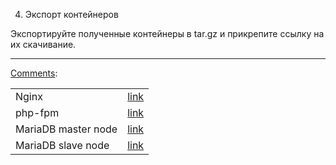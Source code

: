 4. Экспорт контейнеров

Экспортируйте полученные контейнеры в tar.gz и прикрепите ссылку на их скачивание.

<hr>

<ins>Comments</ins>:

|   |    |
|---|--- |
|Nginx |[link](https://github.com/FeelPurple/git-n-docker_SmallTasks/raw/task4/webserver.tar.gz)|
|php-fpm|[link](https://github.com/FeelPurple/git-n-docker_SmallTasks/raw/task4/php-fpm.tar.gz)|
|MariaDB master node|[link](https://github.com/FeelPurple/git-n-docker_SmallTasks/raw/task4/db-master-node.tar.gz)|
|MariaDB slave node|[link](https://github.com/FeelPurple/git-n-docker_SmallTasks/raw/task4/db-slave-node.tar.gz)
